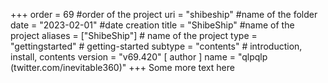 +++
order = 69 #order of the project
uri = "shibeship" #name of the folder
date = "2023-02-01" #date creation
title = "ShibeShip" #name of the project
aliases = ["ShibeShip"] # name of the project
type = "gettingstarted" # getting-started
subtype = "contents" # introduction, install, contents
version = "v69.420"
[ author ]
  name = "qlpqlp (twitter.com/inevitable360)"
+++
Some more text here
